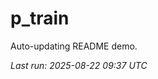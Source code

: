 # p_train

Auto-updating README demo.

<!--START_SECTION:status-->
_Last run: 2025-08-22 09:37 UTC_
<!--END_SECTION:status-->


















































